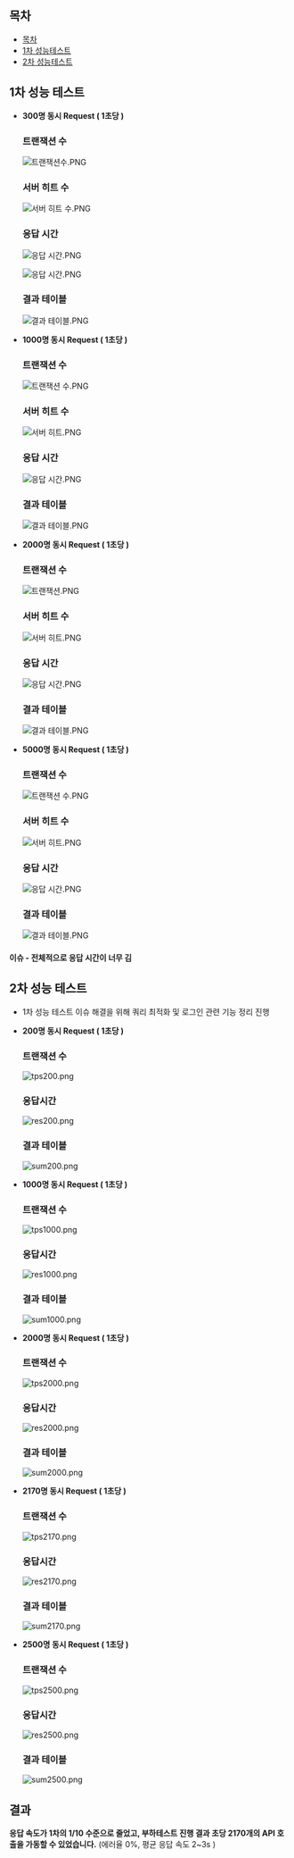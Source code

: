 ## 목차 

- [목차](#목차)
- [1차 성능테스트](#1차-성능테스트)
- [2차 성능테스트](#2차-성능테스트)



## 1차 성능 테스트

- **300명 동시 Request ( 1초당 )**

  ### 트랜잭션 수

  ![트랜잭션수.PNG](https://s3-us-west-2.amazonaws.com/secure.notion-static.com/ca89459d-cf0c-4a42-bab9-a36b57188e29/%ED%8A%B8%EB%9E%9C%EC%9E%AD%EC%85%98%EC%88%98.png)

  ### 서버 히트 수

  ![서버 히트 수.PNG](https://s3-us-west-2.amazonaws.com/secure.notion-static.com/1a5ad0a4-4a09-49aa-a515-887fc8ac2e73/%EC%84%9C%EB%B2%84_%ED%9E%88%ED%8A%B8_%EC%88%98.png)

  ### 응답 시간

  ![응답 시간.PNG](https://s3-us-west-2.amazonaws.com/secure.notion-static.com/4f67db2f-a99e-4f6d-8278-760b16daf6ac/%EC%9D%91%EB%8B%B5_%EC%8B%9C%EA%B0%84.png)

  ![응답 시간.PNG](https://s3-us-west-2.amazonaws.com/secure.notion-static.com/4f67db2f-a99e-4f6d-8278-760b16daf6ac/%EC%9D%91%EB%8B%B5_%EC%8B%9C%EA%B0%84.png)

  ### 결과 테이블

  ![결과 테이블.PNG](https://s3-us-west-2.amazonaws.com/secure.notion-static.com/ddf99947-2063-4451-bfc3-4b11aaf85119/%EA%B2%B0%EA%B3%BC_%ED%85%8C%EC%9D%B4%EB%B8%94.png)

  

- **1000명 동시 Request ( 1초당 )**

  ### 트랜잭션 수

  ![트랜잭션 수.PNG](https://s3-us-west-2.amazonaws.com/secure.notion-static.com/6d4e8d3d-f33c-48d1-8e49-119291e7a103/%ED%8A%B8%EB%9E%9C%EC%9E%AD%EC%85%98_%EC%88%98.png)

  ### 서버 히트 수

  ![서버 히트.PNG](https://s3-us-west-2.amazonaws.com/secure.notion-static.com/7ef39621-483c-4910-8a6f-9941e29b19d8/%EC%84%9C%EB%B2%84_%ED%9E%88%ED%8A%B8.png)

  ### 응답 시간

  ![응답 시간.PNG](https://s3-us-west-2.amazonaws.com/secure.notion-static.com/82f977fe-98db-46e5-9c7c-d57d7ea9df2e/%EC%9D%91%EB%8B%B5_%EC%8B%9C%EA%B0%84.png)

  ### 결과 테이블

  ![결과 테이블.PNG](https://s3-us-west-2.amazonaws.com/secure.notion-static.com/daff2e43-a85a-46bb-80ad-dfed28e9a9c0/%EA%B2%B0%EA%B3%BC_%ED%85%8C%EC%9D%B4%EB%B8%94.png)

  

- **2000명 동시 Request ( 1초당 )**

  ### 트랜잭션 수

  ![트랜잭션.PNG](https://s3-us-west-2.amazonaws.com/secure.notion-static.com/d9577690-2a69-4514-9769-506ebc552b34/%ED%8A%B8%EB%9E%9C%EC%9E%AD%EC%85%98.png)

  ### 서버 히트 수

  ![서버 히트.PNG](https://s3-us-west-2.amazonaws.com/secure.notion-static.com/bf4c0431-1328-4575-b100-38818d88a93f/%EC%84%9C%EB%B2%84_%ED%9E%88%ED%8A%B8.png)

  ### 응답 시간

  ![응답 시간.PNG](https://s3-us-west-2.amazonaws.com/secure.notion-static.com/2439b20b-a6eb-4455-a411-db07160d19c3/%EC%9D%91%EB%8B%B5_%EC%8B%9C%EA%B0%84.png)

  ### 결과 테이블

  ![결과 테이블.PNG](https://s3-us-west-2.amazonaws.com/secure.notion-static.com/bbcefc0a-0be2-4703-a1dc-3d4687221ba6/%EA%B2%B0%EA%B3%BC_%ED%85%8C%EC%9D%B4%EB%B8%94.png)

  

- **5000명 동시 Request ( 1초당 )**

  ### 트랜잭션 수

  ![트랜잭션 수.PNG](https://s3-us-west-2.amazonaws.com/secure.notion-static.com/cc22b0b9-7e57-4d01-9a63-61cc78d92ff1/%ED%8A%B8%EB%9E%9C%EC%9E%AD%EC%85%98_%EC%88%98.png)

  ### 서버 히트 수

  ![서버 히트.PNG](https://s3-us-west-2.amazonaws.com/secure.notion-static.com/e9bf38c5-d3d0-4aa9-a2ca-3f4817f9f5a4/%EC%84%9C%EB%B2%84_%ED%9E%88%ED%8A%B8.png)

  ### 응답 시간

  ![응답 시간.PNG](https://s3-us-west-2.amazonaws.com/secure.notion-static.com/15e2b87f-1ce0-4f4a-8d47-14cc1357e37e/%EC%9D%91%EB%8B%B5_%EC%8B%9C%EA%B0%84.png)

  ### 결과 테이블

  ![결과 테이블.PNG](https://s3-us-west-2.amazonaws.com/secure.notion-static.com/eb3b7ccf-bf53-48b9-a9eb-d6db9df64730/%EA%B2%B0%EA%B3%BC_%ED%85%8C%EC%9D%B4%EB%B8%94.png)

  

#### 이슈 - 전체적으로 응답 시간이 너무 김



## 2차 성능 테스트

- 1차 성능 테스트 이슈 해결을 위해 쿼리 최적화 및 로그인 관련 기능 정리 진행

- **200명 동시 Request ( 1초당 )**

  ### 트랜잭션 수

  ![tps200.png](https://s3-us-west-2.amazonaws.com/secure.notion-static.com/8a6d444c-f103-475b-8b62-92b6104a12a9/tps200.png)

  ### 응답시간

  ![res200.png](https://s3-us-west-2.amazonaws.com/secure.notion-static.com/a3648e91-d9a8-43af-ad3c-deb5d0dc43eb/res200.png)

  ### 결과 테이블

  ![sum200.png](https://s3-us-west-2.amazonaws.com/secure.notion-static.com/7a6c7218-2061-4bc1-b3c9-bdaedcc6e47a/sum200.png)

  

- **1000명 동시 Request ( 1초당 )**

  ### 트랜잭션 수

  ![tps1000.png](https://s3-us-west-2.amazonaws.com/secure.notion-static.com/7f62c444-6379-4d82-810a-f9d81ea4d074/tps1000.png)

  ### 응답시간

  ![res1000.png](https://s3-us-west-2.amazonaws.com/secure.notion-static.com/39097919-d83f-4898-b79c-3015890d1294/res1000.png)

  ### 결과 테이블

  ![sum1000.png](https://s3-us-west-2.amazonaws.com/secure.notion-static.com/154b6289-0b19-4b6f-b7ae-8ac99b56e35e/sum1000.png)

  

- **2000명 동시 Request ( 1초당 )**

  ### 트랜잭션 수

  ![tps2000.png](https://s3-us-west-2.amazonaws.com/secure.notion-static.com/fa75c279-bed1-4a6b-be99-c295ec0c87ae/tps2000.png)

  ### 응답시간

  ![res2000.png](https://s3-us-west-2.amazonaws.com/secure.notion-static.com/e1778d87-f763-49e5-a19b-6c2b003ad836/res2000.png)

  ### 결과 테이블

  ![sum2000.png](https://s3-us-west-2.amazonaws.com/secure.notion-static.com/8609b2c4-0644-46f4-9fbd-f64e07740422/sum2000.png)

- **2170명 동시 Request ( 1초당 )**

  ### 트랜잭션 수

  ![tps2170.png](https://s3-us-west-2.amazonaws.com/secure.notion-static.com/6be78a83-fb90-4544-9c20-b556fee5e654/tps2170.png)

  ### 응답시간

  ![res2170.png](https://s3-us-west-2.amazonaws.com/secure.notion-static.com/295742ec-322a-4269-b11b-42e8f7f2fd93/res2170.png)

  ### 결과 테이블

  ![sum2170.png](https://s3-us-west-2.amazonaws.com/secure.notion-static.com/8c60b670-d97c-4a0a-8f31-cd1f42b9f6f5/sum2170.png)

  

- **2500명 동시 Request ( 1초당 )**

  ### 트랜잭션 수

  ![tps2500.png](https://s3-us-west-2.amazonaws.com/secure.notion-static.com/28adff51-ff86-43c9-adb7-1a432908ffef/tps2500.png)

  ### 응답시간

  ![res2500.png](https://s3-us-west-2.amazonaws.com/secure.notion-static.com/f4ae9d88-9890-4fb2-b9fd-c7b7a62e0526/res2500.png)

  ### 결과 테이블

  ![sum2500.png](https://s3-us-west-2.amazonaws.com/secure.notion-static.com/e2487ee5-753e-466f-a89e-3e86d1723819/sum2500.png)



## 결과

**응답 속도가 1차의 1/10 수준으로 줄었고, 부하테스트 진행 결과 초당 2170개의 API 호출을 가동할 수 있었습니다.** (에러율 0%, 평균 응답 속도 2~3s )